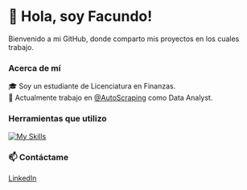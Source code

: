# 👋 Hola, soy Facundo!

Bienvenido a mi GitHub, donde comparto mis proyectos en los cuales trabajo. 

### Acerca de mí  

🎓 Soy un estudiante de Licenciatura en Finanzas.  
💼 Actualmente trabajo en [@AutoScraping](https://github.com/AutoScraping) como Data Analyst.  

### Herramientas que utilizo

[![My Skills](https://skillicons.dev/icons?i=py,mysql,postgres,git,github,vscode&theme=light)](https://skillicons.dev)


### 📫 Contáctame
[LinkedIn](https://www.linkedin.com/in/facundolotobattan/)

